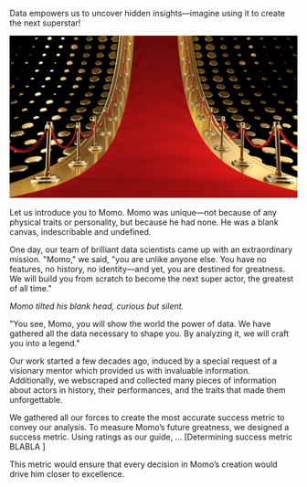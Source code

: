 Data empowers us to uncover hidden insights—imagine using it to create the next superstar!

<img src="assets/media/red_carpet_01.jpg" alt="red_carpet">

Let us introduce you to Momo. Momo was unique—not because of any physical traits or personality, but because he had none. He was a blank canvas, indescribable and undefined.

One day, our team of brilliant data scientists came up with an extraordinary mission. "Momo," we said, "you are unlike anyone else. You have no features, no history, no identity—and yet, you are destined for greatness. We will build you from scratch to become the next super actor, the greatest of all time."

*Momo tilted his blank head, curious but silent.*

"You see, Momo, you will show the world the power of data. We have gathered all the data necessary to shape you. By analyzing it, we will craft you into a legend."

Our work started a few decades ago, induced by a special request of a visionary mentor which provided us with invaluable information. Additionally, we webscraped and collected many pieces of information about actors in history, their performances, and the traits that made them unforgettable. 

We gathered all our forces to create the most accurate success metric to convey our analysis. To measure Momo’s future greatness, we designed a success metric. Using ratings as our guide, …
[Determining success metric BLABLA ]

This metric would ensure that every decision in Momo’s creation would drive him closer to excellence.

